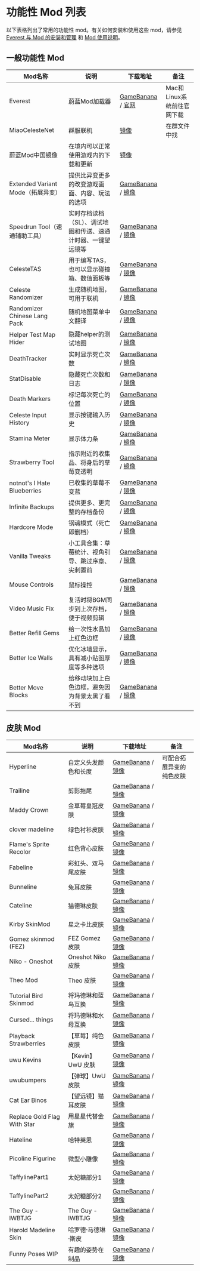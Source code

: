 # 功能性 Mod 列表

以下表格列出了常用的功能性 mod。有关如何安装和使用这些 mod，请参见 [Everest 与 Mod 的安装和管理](zh-cn/Celeste/Mods/Everest_and_mod.md) 和 [Mod 使用说明](zh-cn/Celeste/Mods/Mod_usage.md)。

## 一般功能性 Mod

| Mod名称                           | 说明                                                         | 下载地址                                                                                              | 备注                       |
| --------------------------------- | ------------------------------------------------------------ | ----------------------------------------------------------------------------------------------------- | -------------------------- |
| Everest                           | 蔚蓝Mod加载器                                                | [GameBanana][Everest - GameBanana] / [官网][Everest - Website]                                        | Mac和Linux系统前往官网下载 |
| MiaoCelesteNet                    | 群服联机                                                     | [镜像][MiaoCelesteNet - 镜像]                                                                         | 在群文件中找               |
| 蔚蓝Mod中国镜像                   | 在境内可以正常使用游戏内的下载和更新                         | [镜像][蔚蓝Mod中国镜像 - 镜像]                                                                        |                            |
| Extended Variant Mode（拓展异变） | 提供比异变更多的改变游戏画面、内容、玩法的选项               | [GameBanana][Extended Variant Mode - GameBanana] / [镜像][Extended Variant Mode - 镜像]               |                            |
| Speedrun Tool（速通辅助工具）     | 实时存档读档（SL）、调试地图和传送、速通计时器、一键望远镜等 | [GameBanana][Speedrun Tool - GameBanana] / [镜像][Speedrun Tool - 镜像]                               |                            |
| CelesteTAS                        | 用于编写TAS，也可以显示碰撞箱、数值面板等                    | [GameBanana][CelesteTAS - GameBanana] / [镜像][CelesteTAS - 镜像]                                     |                            |
| Celeste Randomizer                | 生成随机地图，可用于联机                                     | [GameBanana][Celeste Randomizer - GameBanana] / [镜像][Celeste Randomizer - 镜像]                     |                            |
| Randomizer Chinese Lang Pack      | 随机地图菜单中文翻译                                         | [GameBanana][Randomizer Chinese Lang Pack - GameBanana] / [镜像][Randomizer Chinese Lang Pack - 镜像] |                            |
| Helper Test Map Hider             | 隐藏helper的测试地图                                         | [GameBanana][Helper Test Map Hider - GameBanana] / [镜像][Helper Test Map Hider - 镜像]               |                            |
| DeathTracker                      | 实时显示死亡次数                                             | [GameBanana][DeathTracker - GameBanana] / [镜像][DeathTracker - 镜像]                                 |                            |
| StatDisable                       | 隐藏死亡次数和日志                                           | [GameBanana][StatDisable - GameBanana] / [镜像][StatDisable - 镜像]                                   |                            |
| Death Markers                     | 标记每次死亡的位置                                           | [GameBanana][Death Markers - GameBanana] / [镜像][Death Markers - 镜像]                               |                            |
| Celeste Input History             | 显示按键输入历史                                             | [GameBanana][Celeste Input History - GameBanana] / [镜像][Celeste Input History - 镜像]               |                            |
| Stamina Meter                     | 显示体力条                                                   | [GameBanana][Stamina Meter - GameBanana] / [镜像][Stamina Meter - 镜像]                               |                            |
| Strawberry Tool                   | 指示附近的收集品、将身后的草莓变透明                         | [GameBanana][Strawberry Tool - GameBanana] / [镜像][Strawberry Tool - 镜像]                           |                            |
| notnot's I Hate Blueberries       | 已收集的草莓不变蓝                                           | [GameBanana][notnot's I Hate Blueberries - GameBanana] / [镜像][notnot's I Hate Blueberries - 镜像]   |                            |
| Infinite Backups                  | 提供更多、更完整的存档备份                                   | [GameBanana][Infinite Backups - GameBanana] / [镜像][Infinite Backups - 镜像]                         |                            |
| Hardcore Mode                     | 钢魂模式（死亡即删档）                                       | [GameBanana][Hardcore Mode - GameBanana] / [镜像][Hardcore Mode - 镜像]                               |                            |
| Vanilla Tweaks                    | 小工具合集：草莓统计、视角引导、跳过序章、尖刺置前           | [GameBanana][Vanilla Tweaks - GameBanana] / [镜像][Vanilla Tweaks - 镜像]                             |                            |
| Mouse Controls                    | 鼠标操控                                                     | [GameBanana][Mouse Controls - GameBanana] / [镜像][Mouse Controls - 镜像]                             |                            |
| Video Music Fix                   | 复活时将BGM同步到上次存档，便于视频剪辑                      | [GameBanana][Video Music Fix - GameBanana] / [镜像][Video Music Fix - 镜像]                           |                            |
| Better Refill Gems                | 给一次性水晶加上红色边框                                     | [GameBanana][Better Refill Gems - GameBanana] / [镜像][Better Refill Gems - 镜像]                     |                            |
| Better Ice Walls                  | 优化冰墙显示，具有减小贴图厚度等多种选项                     | [GameBanana][Better Ice Walls - GameBanana] / [镜像][Better Ice Walls - 镜像]                         |                            |
| Better Move Blocks                | 给移动块加上白色边框，避免因为背景太黑了看不到               | [GameBanana][Better Move Blocks - GameBanana] / [镜像][Better Move Blocks - 镜像]                     |                            |

[Everest - GameBanana]: https://gamebanana.com/tools/6449
[Everest - Website]: https://everestapi.github.io
[MiaoCelesteNet - 镜像]: https://celeste.weg.fan/api/v2/download/mods/Miao.CelesteNet.Client
[蔚蓝Mod中国镜像 - 镜像]: https://celeste.weg.fan/api/v2/download/mods/ChinaMirror
[Extended Variant Mode - GameBanana]: https://gamebanana.com/mods/53650
[Extended Variant Mode - 镜像]: https://celeste.weg.fan/api/v2/download/mods/ExtendedVariantMode
[Speedrun Tool - GameBanana]: https://gamebanana.com/tools/6597
[Speedrun Tool - 镜像]: https://celeste.weg.fan/api/v2/download/mods/SpeedrunTool
[CelesteTAS - GameBanana]: https://gamebanana.com/tools/6715
[CelesteTAS - 镜像]: https://celeste.weg.fan/api/v2/download/mods/CelesteTAS
[Celeste Randomizer - GameBanana]: https://gamebanana.com/tools/6848
[Celeste Randomizer - 镜像]: https://celeste.weg.fan/api/v2/download/mods/Randomizer
[Randomizer Chinese Lang Pack - GameBanana]: https://gamebanana.com/mods/53709
[Randomizer Chinese Lang Pack - 镜像]: https://celeste.weg.fan/api/v2/download/mods/RandomizerChineseLangPack
[Helper Test Map Hider - GameBanana]: https://gamebanana.com/mods/359863
[Helper Test Map Hider - 镜像]: https://celeste.weg.fan/api/v2/download/mods/HelperTestMapHider
[DeathTracker - GameBanana]: https://gamebanana.com/mods/53681
[DeathTracker - 镜像]: https://celeste.weg.fan/api/v2/download/mods/DeathTracker
[StatDisable - GameBanana]: https://gamebanana.com/mods/289578
[StatDisable - 镜像]: https://celeste.weg.fan/api/v2/download/mods/StatDisable
[Death Markers - GameBanana]: https://gamebanana.com/mods/53649
[Death Markers - 镜像]: https://celeste.weg.fan/api/v2/download/mods/DeathMarkers
[Celeste Input History - GameBanana]: https://gamebanana.com/mods/34273
[Celeste Input History - 镜像]: https://celeste.weg.fan/api/v2/download/mods/InputHistory
[Stamina Meter - GameBanana]: https://gamebanana.com/mods/34280
[Stamina Meter - 镜像]: https://celeste.weg.fan/api/v2/download/mods/StaminaMeter
[Strawberry Tool - GameBanana]: https://gamebanana.com/tools/6924
[Strawberry Tool - 镜像]: https://celeste.weg.fan/api/v2/download/mods/StrawberryTool
[notnot's I Hate Blueberries - GameBanana]: https://gamebanana.com/mods/251770
[notnot's I Hate Blueberries - 镜像]: https://celeste.weg.fan/api/v2/download/mods/notnot%27s%20I%20Hate%20Blueberries
[Infinite Backups - GameBanana]: https://gamebanana.com/mods/53710
[Infinite Backups - 镜像]: https://celeste.weg.fan/api/v2/download/mods/InfiniteBackups
[Hardcore Mode - GameBanana]: https://gamebanana.com/mods/53679
[Hardcore Mode - 镜像]: https://celeste.weg.fan/api/v2/download/mods/HardcoreMode
[Vanilla Tweaks - GameBanana]: https://gamebanana.com/mods/53672
[Vanilla Tweaks - 镜像]: https://celeste.weg.fan/api/v2/download/mods/VanillaTweaks
[Mouse Controls - GameBanana]: https://gamebanana.com/mods/53677
[Mouse Controls - 镜像]: https://celeste.weg.fan/api/v2/download/mods/MouseControls
[Video Music Fix - GameBanana]: https://gamebanana.com/mods/53682
[Video Music Fix - 镜像]: https://celeste.weg.fan/api/v2/download/mods/VideoRecordingMusic
[Better Refill Gems - GameBanana]: https://gamebanana.com/mods/53685
[Better Refill Gems - 镜像]: https://celeste.weg.fan/api/v2/download/mods/BetterRefillGems
[Better Ice Walls - GameBanana]: https://gamebanana.com/mods/288973
[Better Ice Walls - 镜像]: https://celeste.weg.fan/api/v2/download/mods/BetterIceWalls
[Better Move Blocks - GameBanana]: https://gamebanana.com/mods/288858
[Better Move Blocks - 镜像]: https://celeste.weg.fan/api/v2/download/mods/Better%20Move%20Blocks

## 皮肤 Mod

| Mod名称                | 说明                 | 下载地址                                                                                  | 备注                     |
| ---------------------- | -------------------- | ----------------------------------------------------------------------------------------- | ------------------------ |
| Hyperline              | 自定义头发颜色和长度 | [GameBanana][Hyperline - GameBanana] / [镜像][Hyperline - 镜像]                           | 可配合拓展异变的纯色皮肤 |
| Trailine               | 剪影拖尾             | [GameBanana][Trailine - GameBanana] / [镜像][Trailine - 镜像]                             |                          |
| Maddy Crown            | 金草莓皇冠皮肤       | [GameBanana][Maddy Crown - GameBanana] / [镜像][Maddy Crown - 镜像]                       |                          |
| clover madeline        | 绿色衬衫皮肤         | [GameBanana][clover madeline - GameBanana] / [镜像][clover madeline - 镜像]               |                          |
| Flame's Sprite Recolor | 红色背心皮肤         | [GameBanana][Flame's Sprite Recolor - GameBanana] / [镜像][Flame's Sprite Recolor - 镜像] |                          |
| Fabeline               | 彩虹头、双马尾皮肤   | [GameBanana][Fabeline - GameBanana] / [镜像][Fabeline - 镜像]                             |                          |
| Bunneline              | 兔耳皮肤             | [GameBanana][Bunneline - GameBanana] / [镜像][Bunneline - 镜像]                           |                          |
| Cateline               | 猫德琳皮肤           | [GameBanana][Cateline - GameBanana] / [镜像][Cateline - 镜像]                             |                          |
| Kirby SkinMod          | 星之卡比皮肤         | [GameBanana][Kirby SkinMod - GameBanana] / [镜像][Kirby SkinMod - 镜像]                   |                          |
| Gomez skinmod (FEZ)    | FEZ Gomez 皮肤       | [GameBanana][Gomez skinmod (FEZ) - GameBanana] / [镜像][Gomez skinmod (FEZ) - 镜像]       |                          |
| Niko - Oneshot         | Oneshot Niko 皮肤    | [GameBanana][Niko - Oneshot - GameBanana] / [镜像][Niko - Oneshot - 镜像]                 |                          |
| Theo Mod               | Theo 皮肤            | [GameBanana][Theo Mod - GameBanana] / [镜像][Theo Mod - 镜像]                             |                          |
| Tutorial Bird Skinmod  | 将玛德琳和蓝鸟互换   | [GameBanana][Tutorial Bird Skinmod - GameBanana] / [镜像][Tutorial Bird Skinmod - 镜像]   |                          |
| Cursed... things       | 将玛德琳和水母互换   | [GameBanana][Cursed... things - GameBanana] / [镜像][Cursed... things - 镜像]             |                          |
| Playback Strawberries  | 【草莓】纯色皮肤     | [GameBanana][Playback Strawberries - GameBanana] / [镜像][Playback Strawberries - 镜像]   |                          |
| uwu Kevins             | 【Kevin】UwU 皮肤    | [GameBanana][uwu Kevins - GameBanana] / [镜像][uwu Kevins - 镜像]                         |                          |
| uwubumpers             | 【弹球】UwU 皮肤     | [GameBanana][uwubumpers - GameBanana] / [镜像][uwubumpers - 镜像]                         |                          |
| Cat Ear Binos          | 【望远镜】猫耳皮肤   | [GameBanana][Cat Ear Binos - GameBanana] / [镜像][Cat Ear Binos - 镜像]                   |                          |
| Replace Gold Flag With Star          | 用星星代替金旗   | [GameBanana][Replace Gold Flag With Star - GameBanana] / [镜像][Replace Gold Flag With Star - 镜像]                   |                          |
| Hateline          | 哈特莱恩  | [GameBanana][Hateline - GameBanana] / [镜像][Hateline - 镜像]                   |                          |
| Picoline Figurine          | 微型小雕像   | [GameBanana][Picoline Figurine - GameBanana] / [镜像][Picoline Figurine - 镜像]                   |                          |
| TaffylinePart1          | 太妃糖部分1   | [GameBanana][TaffylinePart1 - GameBanana] / [镜像][TaffylinePart1 - 镜像]                   |                          |
| TaffylinePart2          | 太妃糖部分2   | [GameBanana][TaffylinePart2 - GameBanana] / [镜像][TaffylinePart2 - 镜像]                   |                          |
| The Guy - IWBTJG          | The Guy - IWBTJG   | [GameBanana][The Guy - IWBTJG - GameBanana] / [镜像][The Guy - IWBTJG - 镜像]                   |                          |
| Harold Madeline Skin          | 哈罗德·马德琳·斯皮   | [GameBanana][Harold Madeline Skin - GameBanana] / [镜像][Harold Madeline Skin - 镜像]                   |                          |
| Funny Poses WIP          | 有趣的姿势在制品   | [GameBanana][Funny Poses WIP - GameBanana] / [镜像][Funny Poses WIP - 镜像]                   |                          |

[Hyperline - GameBanana]: https://gamebanana.com/mods/14871
[Hyperline - 镜像]: https://celeste.weg.fan/api/v2/download/mods/Hyperline
[Trailine - GameBanana]: https://gamebanana.com/mods/349341
[Trailine - 镜像]: https://celeste.weg.fan/api/v2/download/mods/Trailine
[Maddy Crown - GameBanana]: https://gamebanana.com/mods/251794
[Maddy Crown - 镜像]: https://celeste.weg.fan/api/v2/download/mods/MaddyCrown
[clover madeline - GameBanana]: https://gamebanana.com/mods/284804
[clover madeline - 镜像]: https://celeste.weg.fan/api/v2/download/mods/Clover%20Madeline%20SMH
[Flame's Sprite Recolor - GameBanana]: https://gamebanana.com/mods/251810
[Flame's Sprite Recolor - 镜像]: https://celeste.weg.fan/api/v2/download/mods/FlamespriteSkinModHelper
[Fabeline - GameBanana]: https://gamebanana.com/mods/251796
[Fabeline - 镜像]: https://celeste.weg.fan/api/v2/download/mods/RainbowMod
[Bunneline - GameBanana]: https://gamebanana.com/mods/289900
[Bunneline - 镜像]: https://celeste.weg.fan/api/v2/download/mods/Bunneline
[Cateline - GameBanana]: https://gamebanana.com/mods/251793
[Cateline - 镜像]: https://celeste.weg.fan/api/v2/download/mods/Cateline
[Kirby SkinMod - GameBanana]: https://gamebanana.com/mods/326571
[Kirby SkinMod - 镜像]: https://celeste.weg.fan/api/v2/download/mods/Kirby%20skin
[Gomez skinmod (FEZ) - GameBanana]: https://gamebanana.com/mods/327953
[Gomez skinmod (FEZ) - 镜像]: https://celeste.weg.fan/api/v2/download/mods/FEZ_Gomez
[Niko - Oneshot - GameBanana]: https://gamebanana.com/mods/251814
[Niko - Oneshot - 镜像]: https://celeste.weg.fan/api/v2/download/mods/Niko_-_Celeste_Skin-Helper
[Theo Mod - GameBanana]: https://gamebanana.com/mods/251813
[Theo Mod - 镜像]: https://celeste.weg.fan/api/v2/download/mods/TheoModv2
[Tutorial Bird Skinmod - GameBanana]: https://gamebanana.com/mods/251808
[Tutorial Bird Skinmod - 镜像]: https://celeste.weg.fan/api/v2/download/mods/Birdeline
[Cursed... things - GameBanana]: https://gamebanana.com/mods/251780
[Cursed... things - 镜像]: https://celeste.weg.fan/api/v2/download/mods/cursedthings
[Playback Strawberries - GameBanana]: https://gamebanana.com/mods/358189
[Playback Strawberries - 镜像]: https://celeste.weg.fan/api/v2/download/mods/PlaybackStrawberries
[uwu Kevins - GameBanana]: https://gamebanana.com/mods/288581
[uwu Kevins - 镜像]: https://celeste.weg.fan/api/v2/download/mods/uwuKevins
[uwubumpers - GameBanana]: https://gamebanana.com/mods/311891
[uwubumpers - 镜像]: https://celeste.weg.fan/api/v2/download/mods/UwUbumpers
[Cat Ear Binos - GameBanana]: https://gamebanana.com/mods/251786
[Cat Ear Binos - 镜像]: https://celeste.weg.fan/api/v2/download/mods/Cat%20Binos
[Replace Gold Flag With Star - GameBanana]: https://gamebanana.com/mods/397520
[Replace Gold Flag With Star - 镜像]: https://celeste.weg.fan/api/v2/download/mods/ReplaceGoldFlagWithStar
[Hateline - GameBanana]: https://gamebanana.com/mods/396767
[Hateline - 镜像]: https://celeste.weg.fan/api/v2/download/mods/Hateline
[Picoline Figurine - GameBanana]: https://gamebanana.com/mods/396162
[Picoline Figurine - 镜像]: https://celeste.weg.fan/api/v2/download/mods/PicolineFigurine
[TaffylinePart1 - GameBanana]: https://gamebanana.com/mods/395131
[TaffylinePart1 - 镜像]: https://celeste.weg.fan/api/v2/download/mods/TaffylinePart1
[TaffylinePart2 - GameBanana]: https://gamebanana.com/mods/395129
[TaffylinePart2 - 镜像]: https://celeste.weg.fan/api/v2/download/mods/TaffylinePart2
[The Guy - IWBTJG - GameBanana]: https://gamebanana.com/mods/394473
[The Guy - IWBTJG - 镜像]: https://celeste.weg.fan/api/v2/download/gamebanana-files/844056
[Harold Madeline Skin - GameBanana]: https://gamebanana.com/mods/393912
[Harold Madeline Skin - 镜像]: https://celeste.weg.fan/api/v2/download/gamebanana-files/846449
[Funny Poses WIP - GameBanana]: https://gamebanana.com/mods/393399
[Funny Poses WIP - 镜像]: https://celeste.weg.fan/api/v2/download/gamebanana-files/841273

